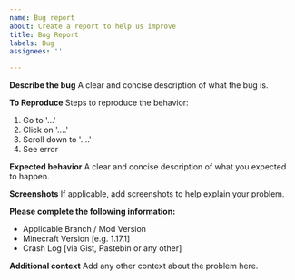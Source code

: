 ```yaml
---
name: Bug report
about: Create a report to help us improve
title: Bug Report
labels: Bug
assignees: ''

---
```


**Describe the bug**
A clear and concise description of what the bug is.

**To Reproduce**
Steps to reproduce the behavior:
1. Go to '...'
2. Click on '....'
3. Scroll down to '....'
4. See error

**Expected behavior**
A clear and concise description of what you expected to happen.

**Screenshots**
If applicable, add screenshots to help explain your problem.

**Please complete the following information:**
- Applicable Branch / Mod Version
- Minecraft Version [e.g. 1.17.1]
- Crash Log [via Gist, Pastebin or any other]

**Additional context**
Add any other context about the problem here.
